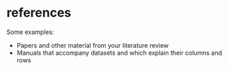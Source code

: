 # references

Some examples:
- Papers and other material from your literature review
- Manuals that accompany datasets and which explain their columns and rows
